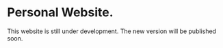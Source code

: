 # Personal Website.
This website is still under development. The new version will be published soon.

